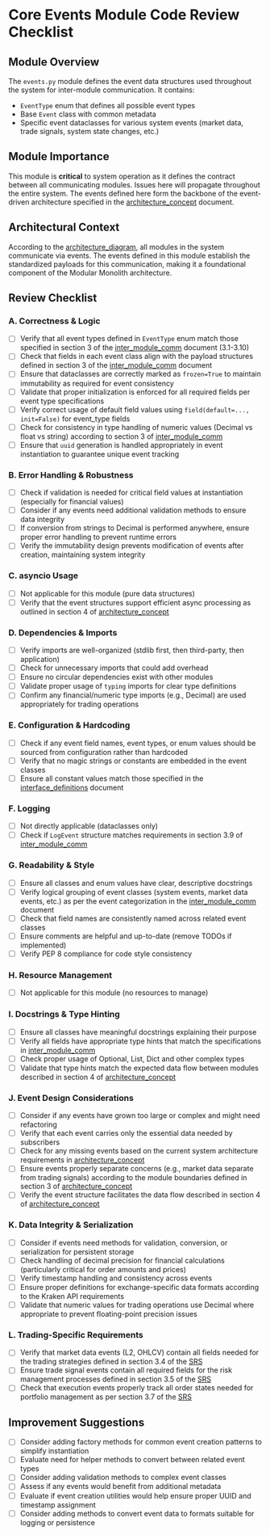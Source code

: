 # Core Events Module Code Review Checklist

## Module Overview
The `events.py` module defines the event data structures used throughout the system for inter-module communication. It contains:
- `EventType` enum that defines all possible event types
- Base `Event` class with common metadata
- Specific event dataclasses for various system events (market data, trade signals, system state changes, etc.)

## Module Importance
This module is **critical** to system operation as it defines the contract between all communicating modules. Issues here will propagate throughout the entire system. The events defined here form the backbone of the event-driven architecture specified in the [architecture_concept](../../../../Phase%201%20-%20Requirements%20Analysis%20%26%20Planning/architecture_concept_gal_friday_v0.1.md) document.

## Architectural Context
According to the [architecture_diagram](../../../../Phase%201%20-%20Requirements%20Analysis%20%26%20Planning/architecture_diagram_gal_friday_v0.1.mmd), all modules in the system communicate via events. The events defined in this module establish the standardized payloads for this communication, making it a foundational component of the Modular Monolith architecture.

## Review Checklist

### A. Correctness & Logic

- [ ] Verify that all event types defined in `EventType` enum match those specified in section 3 of the [inter_module_comm](../../../../Phase%201%20-%20Requirements%20Analysis%20%26%20Planning/inter_module_comm_gal_friday_v0.1.md) document (3.1-3.10)
- [ ] Check that fields in each event class align with the payload structures defined in section 3 of the [inter_module_comm](../../../../Phase%201%20-%20Requirements%20Analysis%20%26%20Planning/inter_module_comm_gal_friday_v0.1.md) document
- [ ] Ensure that dataclasses are correctly marked as `frozen=True` to maintain immutability as required for event consistency
- [ ] Validate that proper initialization is enforced for all required fields per event type specifications
- [ ] Verify correct usage of default field values using `field(default=..., init=False)` for event_type fields
- [ ] Check for consistency in type handling of numeric values (Decimal vs float vs string) according to section 3 of [inter_module_comm](../../../../Phase%201%20-%20Requirements%20Analysis%20%26%20Planning/inter_module_comm_gal_friday_v0.1.md)
- [ ] Ensure that `uuid` generation is handled appropriately in event instantiation to guarantee unique event tracking

### B. Error Handling & Robustness

- [ ] Check if validation is needed for critical field values at instantiation (especially for financial values)
- [ ] Consider if any events need additional validation methods to ensure data integrity
- [ ] If conversion from strings to Decimal is performed anywhere, ensure proper error handling to prevent runtime errors
- [ ] Verify the immutability design prevents modification of events after creation, maintaining system integrity

### C. asyncio Usage

- [ ] Not applicable for this module (pure data structures)
- [ ] Verify that the event structures support efficient async processing as outlined in section 4 of [architecture_concept](../../../../Phase%201%20-%20Requirements%20Analysis%20%26%20Planning/architecture_concept_gal_friday_v0.1.md)

### D. Dependencies & Imports

- [ ] Verify imports are well-organized (stdlib first, then third-party, then application)
- [ ] Check for unnecessary imports that could add overhead
- [ ] Ensure no circular dependencies exist with other modules
- [ ] Validate proper usage of `typing` imports for clear type definitions
- [ ] Confirm any financial/numeric type imports (e.g., Decimal) are used appropriately for trading operations

### E. Configuration & Hardcoding

- [ ] Check if any event field names, event types, or enum values should be sourced from configuration rather than hardcoded
- [ ] Verify that no magic strings or constants are embedded in the event classes
- [ ] Ensure all constant values match those specified in the [interface_definitions](../../../../Phase%201%20-%20Requirements%20Analysis%20%26%20Planning/interface_definitions_gal_friday_v0.1.md) document

### F. Logging

- [ ] Not directly applicable (dataclasses only)
- [ ] Check if `LogEvent` structure matches requirements in section 3.9 of [inter_module_comm](../../../../Phase%201%20-%20Requirements%20Analysis%20%26%20Planning/inter_module_comm_gal_friday_v0.1.md)

### G. Readability & Style

- [ ] Ensure all classes and enum values have clear, descriptive docstrings
- [ ] Verify logical grouping of event classes (system events, market data events, etc.) as per the event categorization in the [inter_module_comm](../../../../Phase%201%20-%20Requirements%20Analysis%20%26%20Planning/inter_module_comm_gal_friday_v0.1.md) document
- [ ] Check that field names are consistently named across related event classes
- [ ] Ensure comments are helpful and up-to-date (remove TODOs if implemented)
- [ ] Verify PEP 8 compliance for code style consistency

### H. Resource Management

- [ ] Not applicable for this module (no resources to manage)

### I. Docstrings & Type Hinting

- [ ] Ensure all classes have meaningful docstrings explaining their purpose
- [ ] Verify all fields have appropriate type hints that match the specifications in [inter_module_comm](../../../../Phase%201%20-%20Requirements%20Analysis%20%26%20Planning/inter_module_comm_gal_friday_v0.1.md)
- [ ] Check proper usage of Optional, List, Dict and other complex types
- [ ] Validate that type hints match the expected data flow between modules described in section 4 of [architecture_concept](../../../../Phase%201%20-%20Requirements%20Analysis%20%26%20Planning/architecture_concept_gal_friday_v0.1.md)

### J. Event Design Considerations

- [ ] Consider if any events have grown too large or complex and might need refactoring
- [ ] Verify that each event carries only the essential data needed by subscribers
- [ ] Check for any missing events based on the current system architecture requirements in [architecture_concept](../../../../Phase%201%20-%20Requirements%20Analysis%20%26%20Planning/architecture_concept_gal_friday_v0.1.md)
- [ ] Ensure events properly separate concerns (e.g., market data separate from trading signals) according to the module boundaries defined in section 3 of [architecture_concept](../../../../Phase%201%20-%20Requirements%20Analysis%20%26%20Planning/architecture_concept_gal_friday_v0.1.md)
- [ ] Verify the event structure facilitates the data flow described in section 4 of [architecture_concept](../../../../Phase%201%20-%20Requirements%20Analysis%20%26%20Planning/architecture_concept_gal_friday_v0.1.md)

### K. Data Integrity & Serialization

- [ ] Consider if events need methods for validation, conversion, or serialization for persistent storage
- [ ] Check handling of decimal precision for financial calculations (particularly critical for order amounts and prices)
- [ ] Verify timestamp handling and consistency across events
- [ ] Ensure proper definitions for exchange-specific data formats according to the Kraken API requirements
- [ ] Validate that numeric values for trading operations use Decimal where appropriate to prevent floating-point precision issues

### L. Trading-Specific Requirements

- [ ] Verify that market data events (L2, OHLCV) contain all fields needed for the trading strategies defined in section 3.4 of the [SRS](../../../../Phase%201%20-%20Requirements%20Analysis%20%26%20Planning/srs_gal_friday_v0.1.md)
- [ ] Ensure trade signal events contain all required fields for the risk management processes defined in section 3.5 of the [SRS](../../../../Phase%201%20-%20Requirements%20Analysis%20%26%20Planning/srs_gal_friday_v0.1.md)
- [ ] Check that execution events properly track all order states needed for portfolio management as per section 3.7 of the [SRS](../../../../Phase%201%20-%20Requirements%20Analysis%20%26%20Planning/srs_gal_friday_v0.1.md)

## Improvement Suggestions

- [ ] Consider adding factory methods for common event creation patterns to simplify instantiation
- [ ] Evaluate need for helper methods to convert between related event types
- [ ] Consider adding validation methods to complex event classes
- [ ] Assess if any events would benefit from additional metadata
- [ ] Evaluate if event creation utilities would help ensure proper UUID and timestamp assignment
- [ ] Consider adding methods to convert event data to formats suitable for logging or persistence
